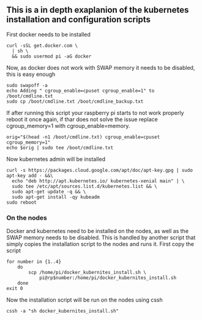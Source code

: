 ## This is a in depth exaplanion of the kubernetes installation and configuration scripts


First docker needs to be installed

    curl -sSL get.docker.com \
      | sh \
      && sudo usermod pi -aG docker

Now, as docker does not work with SWAP memory it needs to be disabled, this is
easy enough 

    sudo swapoff -a 
    echo Adding " cgroup_enable=cpuset cgroup_enable=1" to /boot/cmdline.txt
    sudo cp /boot/cmdline.txt /boot/cmdline_backup.txt

If after running this script your raspberry pi starts to not work properly 
reboot it once again, if thar does not solve the issue replace cgroup_memory=1 
with cgroup_enable=memory.

    orig="$(head -n1 /boot/cmdline.txt) cgroup_enable=cpuset cgroup_memory=1"
    echo $orig | sudo tee /boot/cmdline.txt

Now kubernetes admin will be installed 


    curl -s https://packages.cloud.google.com/apt/doc/apt-key.gpg | sudo apt-key add - &&\
      echo "deb http://apt.kubernetes.io/ kubernetes-xenial main" | \
      sudo tee /etc/apt/sources.list.d/kubernetes.list && \
      sudo apt-get update -q && \
      sudo apt-get install -qy kubeadm
    sudo reboot 

### On the nodes

Docker and kubernetes need to be installed on the nodes, as well as the SWAP 
memory needs to be disabled. This is handled by another script that simply 
copies the installation script to the nodes and runs it.  First copy the script

    for number in {1..4}
	    do 
		    scp /home/pi/docker_kubernites_install.sh \
			    pi@rp$number:/home/pi/docker_kubernites_install.sh
	    done
    exit 0

Now the installation script will be run on the nodes using cssh

    cssh -a "sh docker_kubernites_install.sh"
